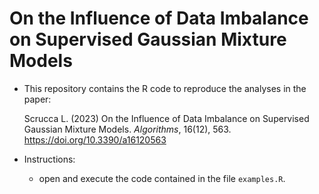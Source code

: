 # On the Influence of Data Imbalance on Supervised Gaussian Mixture Models


- This repository contains the R code to reproduce the analyses in the paper:

	Scrucca L. (2023) On the Influence of Data Imbalance on Supervised Gaussian Mixture Models. *Algorithms*, 16(12), 563. https://doi.org/10.3390/a16120563

- Instructions:

	- open and execute the code contained in the file `examples.R`.

<br>
